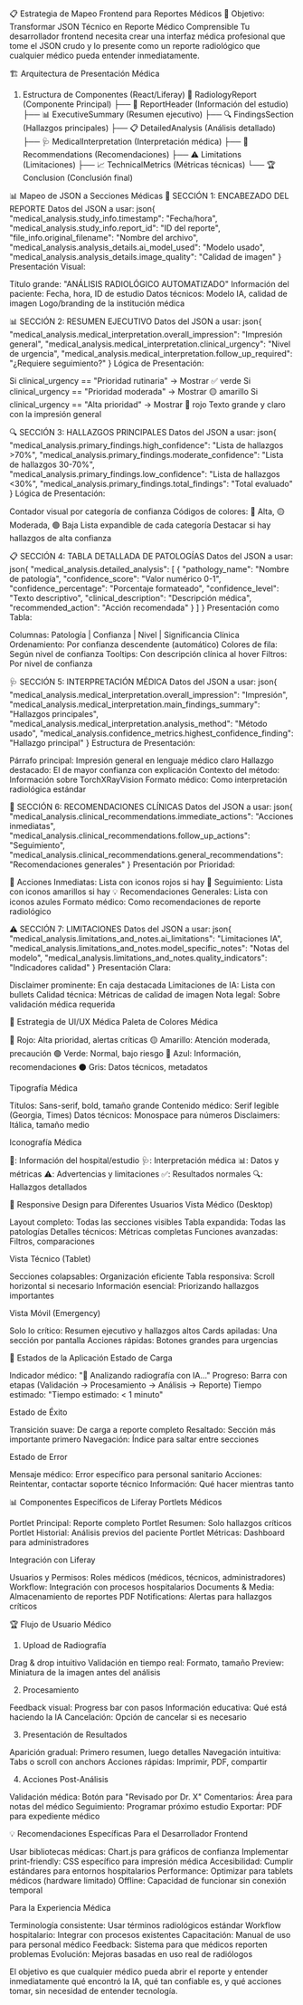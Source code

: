 📋 Estrategia de Mapeo Frontend para Reportes Médicos
🎯 Objetivo: Transformar JSON Técnico en Reporte Médico Comprensible
Tu desarrollador frontend necesita crear una interfaz médica profesional que tome el JSON crudo y lo presente como un reporte radiológico que cualquier médico pueda entender inmediatamente.

🏗️ Arquitectura de Presentación Médica

1. Estructura de Componentes (React/Liferay)
   📄 RadiologyReport (Componente Principal)
   ├── 🏥 ReportHeader (Información del estudio)
   ├── 📊 ExecutiveSummary (Resumen ejecutivo)
   ├── 🔍 FindingsSection (Hallazgos principales)
   ├── 📋 DetailedAnalysis (Análisis detallado)
   ├── 🩺 MedicalInterpretation (Interpretación médica)
   ├── 📝 Recommendations (Recomendaciones)
   ├── ⚠️ Limitations (Limitaciones)
   ├── 📈 TechnicalMetrics (Métricas técnicas)
   └── 🏆 Conclusion (Conclusión final)

📊 Mapeo de JSON a Secciones Médicas
🏥 SECCIÓN 1: ENCABEZADO DEL REPORTE
Datos del JSON a usar:
json{
"medical_analysis.study_info.timestamp": "Fecha/hora",
"medical_analysis.study_info.report_id": "ID del reporte",
"file_info.original_filename": "Nombre del archivo",
"medical_analysis.analysis_details.ai_model_used": "Modelo usado",
"medical_analysis.analysis_details.image_quality": "Calidad de imagen"
}
Presentación Visual:

Título grande: "ANÁLISIS RADIOLÓGICO AUTOMATIZADO"
Información del paciente: Fecha, hora, ID de estudio
Datos técnicos: Modelo IA, calidad de imagen
Logo/branding de la institución médica

📊 SECCIÓN 2: RESUMEN EJECUTIVO
Datos del JSON a usar:
json{
"medical_analysis.medical_interpretation.overall_impression": "Impresión general",
"medical_analysis.medical_interpretation.clinical_urgency": "Nivel de urgencia",
"medical_analysis.medical_interpretation.follow_up_required": "¿Requiere seguimiento?"
}
Lógica de Presentación:

Si clinical_urgency == "Prioridad rutinaria" → Mostrar ✅ verde
Si clinical_urgency == "Prioridad moderada" → Mostrar 🟡 amarillo
Si clinical_urgency == "Alta prioridad" → Mostrar 🔴 rojo
Texto grande y claro con la impresión general

🔍 SECCIÓN 3: HALLAZGOS PRINCIPALES
Datos del JSON a usar:
json{
"medical_analysis.primary_findings.high_confidence": "Lista de hallazgos >70%",
"medical_analysis.primary_findings.moderate_confidence": "Lista de hallazgos 30-70%",
"medical_analysis.primary_findings.low_confidence": "Lista de hallazgos <30%",
"medical_analysis.primary_findings.total_findings": "Total evaluado"
}
Lógica de Presentación:

Contador visual por categoría de confianza
Códigos de colores: 🔴 Alta, 🟡 Moderada, 🟢 Baja
Lista expandible de cada categoría
Destacar si hay hallazgos de alta confianza

📋 SECCIÓN 4: TABLA DETALLADA DE PATOLOGÍAS
Datos del JSON a usar:
json{
"medical_analysis.detailed_analysis": [
{
"pathology_name": "Nombre de patología",
"confidence_score": "Valor numérico 0-1",
"confidence_percentage": "Porcentaje formateado",
"confidence_level": "Texto descriptivo",
"clinical_description": "Descripción médica",
"recommended_action": "Acción recomendada"
}
]
}
Presentación como Tabla:

Columnas: Patología | Confianza | Nivel | Significancia Clínica
Ordenamiento: Por confianza descendente (automático)
Colores de fila: Según nivel de confianza
Tooltips: Con descripción clínica al hover
Filtros: Por nivel de confianza

🩺 SECCIÓN 5: INTERPRETACIÓN MÉDICA
Datos del JSON a usar:
json{
"medical_analysis.medical_interpretation.overall_impression": "Impresión",
"medical_analysis.medical_interpretation.main_findings_summary": "Hallazgos principales",
"medical_analysis.medical_interpretation.analysis_method": "Método usado",
"medical_analysis.confidence_metrics.highest_confidence_finding": "Hallazgo principal"
}
Estructura de Presentación:

Párrafo principal: Impresión general en lenguaje médico claro
Hallazgo destacado: El de mayor confianza con explicación
Contexto del método: Información sobre TorchXRayVision
Formato médico: Como interpretación radiológica estándar

📝 SECCIÓN 6: RECOMENDACIONES CLÍNICAS
Datos del JSON a usar:
json{
"medical_analysis.clinical_recommendations.immediate_actions": "Acciones inmediatas",
"medical_analysis.clinical_recommendations.follow_up_actions": "Seguimiento",
"medical_analysis.clinical_recommendations.general_recommendations": "Recomendaciones generales"
}
Presentación por Prioridad:

🚨 Acciones Inmediatas: Lista con iconos rojos si hay
📅 Seguimiento: Lista con iconos amarillos si hay
💡 Recomendaciones Generales: Lista con iconos azules
Formato médico: Como recomendaciones de reporte radiológico

⚠️ SECCIÓN 7: LIMITACIONES
Datos del JSON a usar:
json{
"medical_analysis.limitations_and_notes.ai_limitations": "Limitaciones IA",
"medical_analysis.limitations_and_notes.model_specific_notes": "Notas del modelo",
"medical_analysis.limitations_and_notes.quality_indicators": "Indicadores calidad"
}
Presentación Clara:

Disclaimer prominente: En caja destacada
Limitaciones de IA: Lista con bullets
Calidad técnica: Métricas de calidad de imagen
Nota legal: Sobre validación médica requerida

🎨 Estrategia de UI/UX Médica
Paleta de Colores Médica

🔴 Rojo: Alta prioridad, alertas críticas
🟡 Amarillo: Atención moderada, precaución
🟢 Verde: Normal, bajo riesgo
🔵 Azul: Información, recomendaciones
⚫ Gris: Datos técnicos, metadatos

Tipografía Médica

Títulos: Sans-serif, bold, tamaño grande
Contenido médico: Serif legible (Georgia, Times)
Datos técnicos: Monospace para números
Disclaimers: Itálica, tamaño medio

Iconografía Médica

🏥: Información del hospital/estudio
🩺: Interpretación médica
📊: Datos y métricas
⚠️: Advertencias y limitaciones
✅: Resultados normales
🔍: Hallazgos detallados

📱 Responsive Design para Diferentes Usuarios
Vista Médico (Desktop)

Layout completo: Todas las secciones visibles
Tabla expandida: Todas las patologías
Detalles técnicos: Métricas completas
Funciones avanzadas: Filtros, comparaciones

Vista Técnico (Tablet)

Secciones colapsables: Organización eficiente
Tabla responsiva: Scroll horizontal si necesario
Información esencial: Priorizando hallazgos importantes

Vista Móvil (Emergency)

Solo lo crítico: Resumen ejecutivo y hallazgos altos
Cards apiladas: Una sección por pantalla
Acciones rápidas: Botones grandes para urgencias

🔄 Estados de la Aplicación
Estado de Carga

Indicador médico: "🔄 Analizando radiografía con IA..."
Progreso: Barra con etapas (Validación → Procesamiento → Análisis → Reporte)
Tiempo estimado: "Tiempo estimado: < 1 minuto"

Estado de Éxito

Transición suave: De carga a reporte completo
Resaltado: Sección más importante primero
Navegación: Índice para saltar entre secciones

Estado de Error

Mensaje médico: Error específico para personal sanitario
Acciones: Reintentar, contactar soporte técnico
Información: Qué hacer mientras tanto

📊 Componentes Específicos de Liferay
Portlets Médicos

Portlet Principal: Reporte completo
Portlet Resumen: Solo hallazgos críticos
Portlet Historial: Análisis previos del paciente
Portlet Métricas: Dashboard para administradores

Integración con Liferay

Usuarios y Permisos: Roles médicos (médicos, técnicos, administradores)
Workflow: Integración con procesos hospitalarios
Documents & Media: Almacenamiento de reportes PDF
Notifications: Alertas para hallazgos críticos

🏆 Flujo de Usuario Médico

1. Upload de Radiografía

Drag & drop intuitivo
Validación en tiempo real: Formato, tamaño
Preview: Miniatura de la imagen antes del análisis

2. Procesamiento

Feedback visual: Progress bar con pasos
Información educativa: Qué está haciendo la IA
Cancelación: Opción de cancelar si es necesario

3. Presentación de Resultados

Aparición gradual: Primero resumen, luego detalles
Navegación intuitiva: Tabs o scroll con anchors
Acciones rápidas: Imprimir, PDF, compartir

4. Acciones Post-Análisis

Validación médica: Botón para "Revisado por Dr. X"
Comentarios: Área para notas del médico
Seguimiento: Programar próximo estudio
Exportar: PDF para expediente médico

💡 Recomendaciones Específicas
Para el Desarrollador Frontend

Usar bibliotecas médicas: Chart.js para gráficos de confianza
Implementar print-friendly: CSS específico para impresión médica
Accesibilidad: Cumplir estándares para entornos hospitalarios
Performance: Optimizar para tablets médicos (hardware limitado)
Offline: Capacidad de funcionar sin conexión temporal

Para la Experiencia Médica

Terminología consistente: Usar términos radiológicos estándar
Workflow hospitalario: Integrar con procesos existentes
Capacitación: Manual de uso para personal médico
Feedback: Sistema para que médicos reporten problemas
Evolución: Mejoras basadas en uso real de radiólogos

El objetivo es que cualquier médico pueda abrir el reporte y entender inmediatamente qué encontró la IA, qué tan confiable es, y qué acciones tomar, sin necesidad de entender tecnología.
